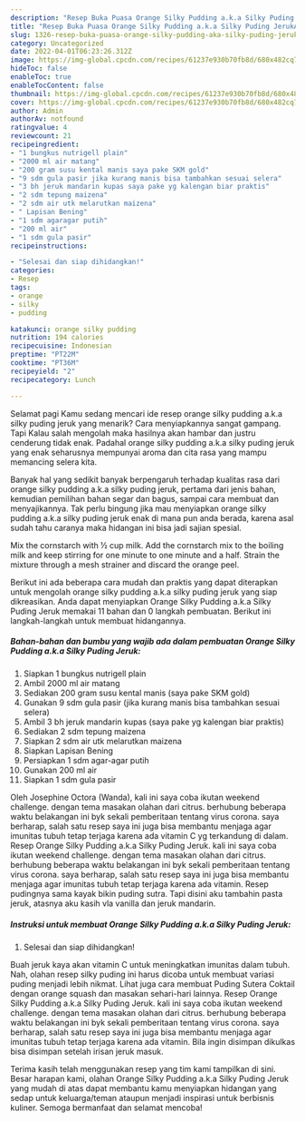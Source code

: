 ```yaml
---
description: "Resep Buka Puasa Orange Silky Pudding a.k.a Silky Puding JerukAnti Ribet"
title: "Resep Buka Puasa Orange Silky Pudding a.k.a Silky Puding JerukAnti Ribet"
slug: 1326-resep-buka-puasa-orange-silky-pudding-aka-silky-puding-jerukanti-ribet
category: Uncategorized
date: 2022-04-01T06:23:26.312Z
image: https://img-global.cpcdn.com/recipes/61237e930b70fb8d/680x482cq70/orange-silky-pudding-aka-silky-puding-jeruk-foto-resep-utama.jpg
hideToc: false
enableToc: true
enableTocContent: false
thumbnail: https://img-global.cpcdn.com/recipes/61237e930b70fb8d/680x482cq70/orange-silky-pudding-aka-silky-puding-jeruk-foto-resep-utama.jpg
cover: https://img-global.cpcdn.com/recipes/61237e930b70fb8d/680x482cq70/orange-silky-pudding-aka-silky-puding-jeruk-foto-resep-utama.jpg
author: Admin
authorAv: notfound
ratingvalue: 4
reviewcount: 21
recipeingredient:
- "1 bungkus nutrigell plain"
- "2000 ml air matang"
- "200 gram susu kental manis saya pake SKM gold"
- "9 sdm gula pasir jika kurang manis bisa tambahkan sesuai selera"
- "3 bh jeruk mandarin kupas saya pake yg kalengan biar praktis"
- "2 sdm tepung maizena"
- "2 sdm air utk melarutkan maizena"
- " Lapisan Bening"
- "1 sdm agaragar putih"
- "200 ml air"
- "1 sdm gula pasir"
recipeinstructions:

- "Selesai dan siap dihidangkan!"
categories:
- Resep
tags:
- orange
- silky
- pudding

katakunci: orange silky pudding 
nutrition: 194 calories
recipecuisine: Indonesian
preptime: "PT22M"
cooktime: "PT36M"
recipeyield: "2"
recipecategory: Lunch

---
```



Selamat pagi Kamu sedang mencari ide resep orange silky pudding a.k.a silky puding jeruk yang menarik? Cara menyiapkannya sangat gampang. Tapi Kalau salah mengolah maka hasilnya akan hambar dan justru cenderung tidak enak. Padahal orange silky pudding a.k.a silky puding jeruk yang enak seharusnya mempunyai aroma dan cita rasa yang mampu memancing selera kita.


Banyak hal yang sedikit banyak berpengaruh terhadap kualitas rasa dari orange silky pudding a.k.a silky puding jeruk, pertama dari jenis bahan, kemudian pemilihan bahan segar dan bagus, sampai cara membuat dan menyajikannya. Tak perlu bingung jika mau menyiapkan orange silky pudding a.k.a silky puding jeruk enak di mana pun anda berada, karena asal sudah tahu caranya maka hidangan ini bisa jadi sajian spesial.

Mix the cornstarch with ½ cup milk. Add the cornstarch mix to the boiling milk and keep stirring for one minute to one minute and a half. Strain the mixture through a mesh strainer and discard the orange peel.


Berikut ini ada beberapa cara mudah dan praktis yang dapat diterapkan untuk mengolah orange silky pudding a.k.a silky puding jeruk yang siap dikreasikan. Anda dapat menyiapkan Orange Silky Pudding a.k.a Silky Puding Jeruk memakai 11 bahan dan 0 langkah pembuatan. Berikut ini langkah-langkah untuk membuat hidangannya.

<!--inarticleads1-->

##### Bahan-bahan dan bumbu yang wajib ada dalam pembuatan Orange Silky Pudding a.k.a Silky Puding Jeruk:

1. Siapkan 1 bungkus nutrigell plain
1. Ambil 2000 ml air matang
1. Sediakan 200 gram susu kental manis (saya pake SKM gold)
1. Gunakan 9 sdm gula pasir (jika kurang manis bisa tambahkan sesuai selera)
1. Ambil 3 bh jeruk mandarin kupas (saya pake yg kalengan biar praktis)
1. Sediakan 2 sdm tepung maizena
1. Siapkan 2 sdm air utk melarutkan maizena
1. Siapkan  Lapisan Bening
1. Persiapkan 1 sdm agar-agar putih
1. Gunakan 200 ml air
1. Siapkan 1 sdm gula pasir


Oleh Josephine Octora (Wanda), kali ini saya coba ikutan weekend challenge. dengan tema masakan olahan dari citrus. berhubung beberapa waktu belakangan ini byk sekali pemberitaan tentang virus corona. saya berharap, salah satu resep saya ini juga bisa membantu menjaga agar imunitas tubuh tetap terjaga karena ada vitamin C yg terkandung di dalam. Resep Orange Silky Pudding a.k.a Silky Puding Jeruk. kali ini saya coba ikutan weekend challenge. dengan tema masakan olahan dari citrus. berhubung beberapa waktu belakangan ini byk sekali pemberitaan tentang virus corona. saya berharap, salah satu resep saya ini juga bisa membantu menjaga agar imunitas tubuh tetap terjaga karena ada vitamin. Resep pudingnya sama kayak bikin puding sutra. Tapi disini aku tambahin pasta jeruk, atasnya aku kasih vla vanilla dan jeruk mandarin. 

<!--inarticleads2-->

##### Instruksi untuk membuat Orange Silky Pudding a.k.a Silky Puding Jeruk:


1. Selesai dan siap dihidangkan!

Buah jeruk kaya akan vitamin C untuk meningkatkan imunitas dalam tubuh. Nah, olahan resep silky puding ini harus dicoba untuk membuat variasi puding menjadi lebih nikmat. Lihat juga cara membuat Puding Sutera Coktail dengan orange squash dan masakan sehari-hari lainnya. Resep Orange Silky Pudding a.k.a Silky Puding Jeruk. kali ini saya coba ikutan weekend challenge. dengan tema masakan olahan dari citrus. berhubung beberapa waktu belakangan ini byk sekali pemberitaan tentang virus corona. saya berharap, salah satu resep saya ini juga bisa membantu menjaga agar imunitas tubuh tetap terjaga karena ada vitamin. Bila ingin disimpan dikulkas bisa disimpan setelah irisan jeruk masuk. 

Terima kasih telah menggunakan resep yang tim kami tampilkan di sini. Besar harapan kami, olahan Orange Silky Pudding a.k.a Silky Puding Jeruk yang mudah di atas dapat membantu kamu menyiapkan hidangan yang sedap untuk keluarga/teman ataupun menjadi inspirasi untuk berbisnis kuliner. Semoga bermanfaat dan selamat mencoba!
